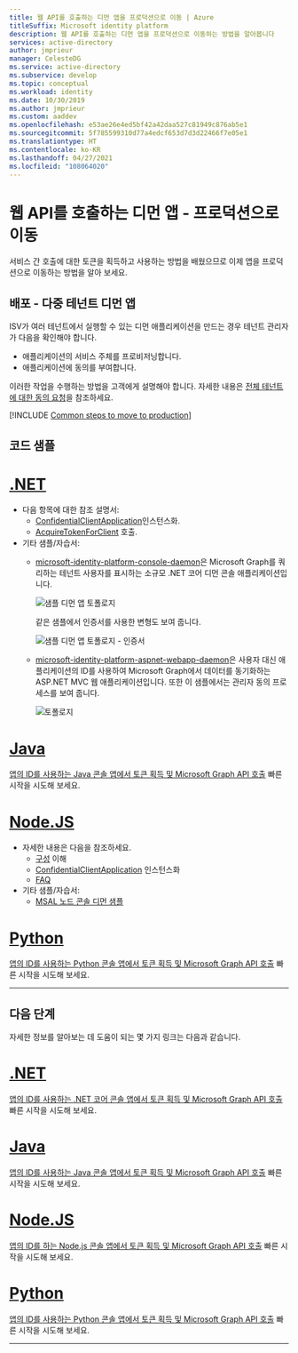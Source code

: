 ```yaml
---
title: 웹 API를 호출하는 디먼 앱을 프로덕션으로 이동 | Azure
titleSuffix: Microsoft identity platform
description: 웹 API를 호출하는 디먼 앱을 프로덕션으로 이동하는 방법을 알아봅니다
services: active-directory
author: jmprieur
manager: CelesteDG
ms.service: active-directory
ms.subservice: develop
ms.topic: conceptual
ms.workload: identity
ms.date: 10/30/2019
ms.author: jmprieur
ms.custom: aaddev
ms.openlocfilehash: e53ae26e4ed5bf42a42daa527c81949c876ab5e1
ms.sourcegitcommit: 5f785599310d77a4edcf653d7d3d22466f7e05e1
ms.translationtype: HT
ms.contentlocale: ko-KR
ms.lasthandoff: 04/27/2021
ms.locfileid: "108064020"
---
```

# <a name="daemon-app-that-calls-web-apis---move-to-production"></a>웹 API를 호출하는 디먼 앱 - 프로덕션으로 이동

서비스 간 호출에 대한 토큰을 획득하고 사용하는 방법을 배웠으므로 이제 앱을 프로덕션으로 이동하는 방법을 알아 보세요.

## <a name="deployment---multitenant-daemon-apps"></a>배포 - 다중 테넌트 디먼 앱

ISV가 여러 테넌트에서 실행할 수 있는 디먼 애플리케이션을 만드는 경우 테넌트 관리자가 다음을 확인해야 합니다.

- 애플리케이션의 서비스 주체를 프로비저닝합니다.
- 애플리케이션에 동의를 부여합니다.

이러한 작업을 수행하는 방법을 고객에게 설명해야 합니다. 자세한 내용은 [전체 테넌트에 대한 동의 요청](v2-permissions-and-consent.md#requesting-consent-for-an-entire-tenant)을 참조하세요.

[!INCLUDE [Common steps to move to production](../../../includes/active-directory-develop-scenarios-production.md)]

## <a name="code-samples"></a>코드 샘플

# <a name="net"></a>[.NET](#tab/dotnet)

- 다음 항목에 대한 참조 설명서:
  - [ConfidentialClientApplication](/dotnet/api/microsoft.identity.client.confidentialclientapplicationbuilder)인스턴스화.
  - [AcquireTokenForClient](/dotnet/api/microsoft.identity.client.acquiretokenforclientparameterbuilder?view=azure-dotnet&preserve-view=true) 호출.
- 기타 샘플/자습서:
  - [microsoft-identity-platform-console-daemon](https://github.com/Azure-Samples/microsoft-identity-platform-console-daemon)은 Microsoft Graph를 쿼리하는 테넌트 사용자를 표시하는 소규모 .NET 코어 디먼 콘솔 애플리케이션입니다.

    ![샘플 디먼 앱 토폴로지](media/scenario-daemon-app/daemon-app-sample.svg)

    같은 샘플에서 인증서를 사용한 변형도 보여 줍니다.

    ![샘플 디먼 앱 토폴로지 - 인증서](media/scenario-daemon-app/daemon-app-sample-with-certificate.svg)

  - [microsoft-identity-platform-aspnet-webapp-daemon](https://github.com/Azure-Samples/microsoft-identity-platform-aspnet-webapp-daemon)은 사용자 대신 애플리케이션의 ID를 사용하여 Microsoft Graph에서 데이터를 동기화하는 ASP.NET MVC 웹 애플리케이션입니다. 또한 이 샘플에서는 관리자 동의 프로세스를 보여 줍니다.

    ![토폴로지](media/scenario-daemon-app/damon-app-sample-web.svg)

# <a name="java"></a>[Java](#tab/java)

[앱의 ID를 사용하는 Java 콘솔 앱에서 토큰 획득 및 Microsoft Graph API 호출](quickstart-v2-java-daemon.md) 빠른 시작을 시도해 보세요.

# <a name="nodejs"></a>[Node.JS](#tab/nodejs)

- 자세한 내용은 다음을 참조하세요.
  - [구성](https://github.com/AzureAD/microsoft-authentication-library-for-js/blob/dev/lib/msal-node/docs/configuration.md) 이해
  - [ConfidentialClientApplication](https://github.com/AzureAD/microsoft-authentication-library-for-js/blob/dev/lib/msal-node/docs/initialize-confidential-client-application.md) 인스턴스화
  - [FAQ](https://github.com/AzureAD/microsoft-authentication-library-for-js/blob/dev/lib/msal-node/docs/faq.md)
- 기타 샘플/자습서:
  - [MSAL 노드 콘솔 디먼 샘플](https://github.com/Azure-Samples/ms-identity-javascript-nodejs-console)

# <a name="python"></a>[Python](#tab/python)

[앱의 ID를 사용하는 Python 콘솔 앱에서 토큰 획득 및 Microsoft Graph API 호출](quickstart-v2-python-daemon.md) 빠른 시작을 시도해 보세요.

---

## <a name="next-steps"></a>다음 단계

자세한 정보를 알아보는 데 도움이 되는 몇 가지 링크는 다음과 같습니다.

# <a name="net"></a>[.NET](#tab/dotnet)

[앱의 ID를 사용하는 .NET 코어 콘솔 앱에서 토큰 획득 및 Microsoft Graph API 호출](quickstart-v2-netcore-daemon.md) 빠른 시작을 시도해 보세요.

# <a name="java"></a>[Java](#tab/java)

[앱의 ID를 사용하는 Java 콘솔 앱에서 토큰 획득 및 Microsoft Graph API 호출](quickstart-v2-java-daemon.md) 빠른 시작을 시도해 보세요.

# <a name="nodejs"></a>[Node.JS](#tab/nodejs)

[앱의 ID를 하는 Node.js 콘솔 앱에서 토큰 획득 및 Microsoft Graph API 호출](quickstart-v2-nodejs-console.md) 빠른 시작을 시도해 보세요.

# <a name="python"></a>[Python](#tab/python)

[앱의 ID를 사용하는 Python 콘솔 앱에서 토큰 획득 및 Microsoft Graph API 호출](quickstart-v2-python-daemon.md) 빠른 시작을 시도해 보세요.

---
